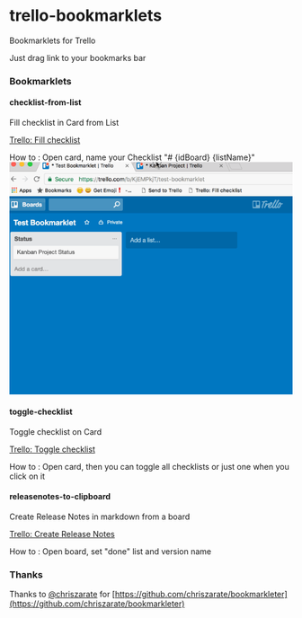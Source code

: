 # trello-bookmarklets

Bookmarklets for Trello

Just drag link to your bookmarks bar

### Bookmarklets
#### checklist-from-list

Fill checklist in Card from List

[Trello: Fill checklist](javascript:void%20function(){(function(){var%20o=$.cookie(%22token%22),e=/\/c\/([^\/]+)/.exec(document.location);if(!e)return%20alert(%22No%20cards%20are%20open.%22),!1;var%20t=e[1],s=null,c=null,n=null,r=[];$.get(%22/1/cards/%22+t,{fields:%22idList%22,checklists:%22all%22}).success(function(e){for(var%20t=(e.idList,e.checklists),i=0;i%3Ct.length;i++){var%20l=t[i];if(0===l.name.indexOf(%22%23%22)){s=l.id;var%20a=l.name.split(%22%20%22);try{c=a[1],n=a[2]}catch(f){console.log(%22STEP%201:%20No%20checklist%20to%20fill%22)}console.log(%22STEP%201:%20fromBoardId:%20%22+c+%22%20fromListName:%20%22+n);break}}if(!c%26%26!n)return%20alert(%22No%20checklist%20to%20fill.%22),!1;$.get(%22/1/boards/%22+c+%22/lists%22,{}).success(function(o){for(var%20e=o,t=0;t%3Ce.length;t++){var%20s=e[t];if(s.name===n){n=s.id,console.log(%22STEP%202:%20fromListId:%20%22+n);break}}$.get(%22/1/boards/%22+c+%22/cards%22,{}).success(function(o){for(var%20e=o,t=0;t%3Ce.length;t++){var%20s=e[t];s.idList===n%26%26r.push(s)}console.log(%22STEP%203:%20fromCards:%20%22+JSON.stringify(r)),u()})});var%20u=function(){if(0==r.length)return!1;var%20e=r.shift(),t=e.url;$.post(%22/1/checklists/%22+s+%22/checkItems%22,{token:o,name:t,pos:%22bottom%22}).success(function(o){console.log(%22STEP%204:%20createNextItem:%20%22+t),u()})}})})()}();)

How to : Open card, name your Checklist "# {idBoard} {listName}"
![trello-bookmarklets-checklist-from-list-101.gif](assets/trello-bookmarklets-checklist-from-list-101.gif)

#### toggle-checklist

Toggle checklist on Card

[Trello: Toggle checklist]()

How to : Open card, then you can toggle all checklists or just one when you click on it

#### releasenotes-to-clipboard

Create Release Notes in markdown from a board

[Trello: Create Release Notes](javascript:void%20function(){var%20e=/\/b\/([^\/]+)/.exec(document.location);if(!e)return%20alert(%22Your%20not%20on%20Trello%20board.%22),!1;if(!window.releasenotesToClipboardIsInit){var%20n=document.getElementsByTagName(%22head%22)[0],t=document.createElement(%22link%22);t.id=%22sweetalert2-css%22,t.rel=%22stylesheet%22,t.type=%22text/css%22,t.href=%22https://cdnjs.cloudflare.com/ajax/libs/limonte-sweetalert2/6.6.0/sweetalert2.min.css%22,t.media=%22all%22,n.appendChild(t),t=document.createElement(%22script%22),t.id=%22sweetalert2-js%22,t.type=%22text/javascript%22,t.src=%22https://cdnjs.cloudflare.com/ajax/libs/limonte-sweetalert2/6.6.0/sweetalert2.min.js%22,n.appendChild(t),window.releasenotesToClipboardIsInit=!0}var%20l=e[1],s=[],o=function(e,n){var%20t=function(e){return%20e.name.toLowerCase()===n},l=e.labels%26%26e.labels.length%3E0%3Fe.labels.findIndex(t):-1;return%20l%3E-1},a=function(e){return%20o(e,%22enhancement%22)},r=function(e){return%20o(e,%22bug%22)},i=function(e){return!r(e)%26%26!a(e)};console.log(%22STEP%201:%20idBoard:%20%22+l),$.get(%22/1/boards/%22+l+%22/lists%22,{cards:%22open%22,card_fields:%22url,name,labels%22}).success(function(e){for(var%20n='%3Cselect%20id=%22swal-list%22%20class=%22swal2-input%22%3E',t=0;t%3Ce.length;t++){var%20l=e[t],o=%22done%22===l.name.toLowerCase()%3F'selected=%22selected%22':%22%22;n+='%3Coption%20value=%22'+l.name+'%22%20'+o+%22%3E%22+l.name+%22%3C/option%3E%22}n+=%22%3C/select%3E%22,swal({type:%22question%22,title:%22Release%20Notes%22,confirmButtonText:%22🖨%20Go!%22,html:%22🗃%20List%3F%22+n+'📦%20Version%3F%3Cinput%20id=%22swal-version%22%20class=%22swal2-input%22%20placeholder=%22Build%20number%22%3E',preConfirm:function(){return%20new%20Promise(function(e){e([$(%22%23swal-list%22).val(),$(%22%23swal-version%22).val()])})},onOpen:function(){$(%22%23swal-list%22).focus()}}).then(function(n){var%20t=n[0],l=n[1];console.log(t),console.log(l);var%20o=e.find(function(e){return%20e.name.toLowerCase()===t.toLowerCase()});s.push(%22%23%20📦%20%22+(new%20Date).toLocaleString()),s.push(%22\n%22),s.push(%22%23%23%20%22+l),s.push(%22\n%22);var%20c=o.cards.filter(i);if(c%26%26c.length%3E0){console.log(%22⭐️%20New:%20%22+c.length),s.push(%22%23%23%20⭐️%20New%22);for(var%20u=0;u%3Cc.length;u++){var%20d=c[u];s.push(%22-%20[$name$]($url$)%22.replace(%22$name$%22,d.name).replace(%22$url$%22,d.url))}s.push(%22\n%22)}if(c=o.cards.filter(a),c%26%26c.length%3E0){console.log(%22👍%20Updated:%20%22+c.length),s.push(%22%23%23%20👍%20Updated%22);for(var%20u=0;u%3Cc.length;u++){var%20d=c[u];s.push(%22-%20[$name$]($url$)%22.replace(%22$name$%22,d.name).replace(%22$url$%22,d.url))}s.push(%22\n%22)}if(c=o.cards.filter(r),c%26%26c.length%3E0){console.log(%22🐛%20Fixed:%20%22+c.length),s.push(%22%23%23%20🐛%20Fixed%22);for(var%20u=0;u%3Cc.length;u++){var%20d=c[u];s.push(%22-%20[$name$]($url$)%22.replace(%22$name$%22,d.name).replace(%22$url$%22,d.url))}s.push(%22\n%22)}s.push(%22%23%23%20⚠️%20Known%20Issues%22),s.push(%22\n%22),console.log(s),console.log(%22STEP%20END:%20copy%20to%20clipboard%22),swal({type:%22success%22,title:%22All%20done!%22,html:'Your%20Release%20Notes:%3Ctextarea%20rows=%2210%22%3E'+s.join(%22\n%22)+%22%3C/textarea%3E%22,confirmButtonText:%22Lovely!%22,showCancelButton:!1})})[%22catch%22](swal.noop)})}();)

How to : Open board, set "done" list and version name

### Thanks

Thanks to [@chriszarate](https://github.com/chriszarate) for [https://github.com/chriszarate/bookmarkleter](https://github.com/chriszarate/bookmarkleter)
